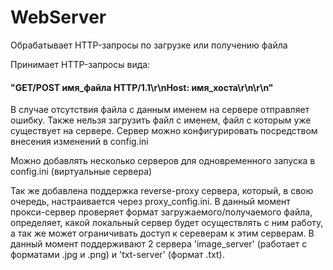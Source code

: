 # WebServer

Обрабатывает HTTP-запросы по загрузке или получению файла

Принимает HTTP-запросы вида:
#### "GET/POST имя_файла HTTP/1.1\r\nHost: имя_хоста\r\n\r\n"

В случае отсутствия файла с данным именем на сервере отправляет ошибку. Также нельзя загрузить файл с именем, файл с которым уже существует на сервере.
Сервер можно конфигурировать посредством внесения изменений в config.ini

Можно добавлять несколько серверов для одновременного запуска в config.ini
(виртуальные сервера)

Так же добавлена поддержка reverse-proxy сервера, который, в свою очередь, настраивается
через proxy_config.ini. В данный момент прокси-сервер проверяет формат загружаемого/получаемого
файла, определяет, какой локальный сервер будет осуществлять с ним работу, а так же
может ограничивать доступ к сереверам к этим серверам. В данный момент поддерживают 2 сервера
'image_server' (работает с форматами .jpg и .png) и 'txt-server' (формат .txt).